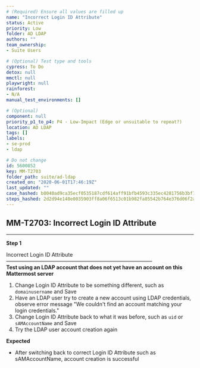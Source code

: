 ```yaml
---
# (Required) Ensure all values are filled up
name: "Incorrect Login ID Attribute"
status: Active
priority: Low
folder: AD LDAP
authors: ""
team_ownership: 
- Suite Users

# (Optional) Test type and tools
cypress: To Do
detox: null
mmctl: null
playwright: null
rainforest: 
- N/A
manual_test_environments: []

# (Optional)
component: null
priority_p1_to_p4: P4 - Low-Impact (Edge or unsuitable to repeat?)
location: AD LDAP
tags: []
labels: 
- se-prod
- ldap

# Do not change
id: 5600852
key: MM-T2703
folder_path: suite/ad-ldap
created_on: "2020-06-01T17:46:19Z"
last_updated: ""
case_hashed: b0040ad9ca35ecf0535187cdf614aff91bfb4593c335ec4281756b3bf1a7c4e45b53b80b34c67eef8eae2c5cc507d922
steps_hashed: 2d2d94e148e0035903ff8a06f6513c01b982fa85542b764e376d06f2a582e52e868c3eb36e31090a2134f045f08f8889
---
```


## MM-T2703: Incorrect Login ID Attribute

---

**Step 1**

Incorrect Login ID Attribute\
————————————————————————————\
**Test using an LDAP account that does not yet have an account on this Mattermost server**

1. Change Login ID Attribute to be something different, such as `domainusername` and Save
2. Have an LDAP user try to create a new account using LDAP credentials, observe error message "We couldn't find an account matching your login credentials."
3. Change Login ID Attribute back to what it was before, such as `uid` or `sAMAccountName` and Save
4. Try the LDAP user account creation again

**Expected**

- After switching back to correct Login ID Attribute such as sAMAccountName, account creation is successful
